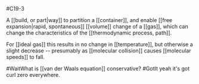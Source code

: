 #C19-3 

A [[build, or part|way]] to partition a [[container]], and enable [[free expansion|rapid, spontaneous]] [[volume]] change of a [[gas]], which can change the characteristics of the [[thermodynamic process, path]].

For [[ideal gas]] this results in no change in [[temperature]], but otherwise a slight decrease -- presumably as [[molecular collision]] causes [[molecular speeds]] to fall.

#WaitWhat is [[van der Waals equation]] conservative? #GotIt yeah it's got curl zero everywhere.